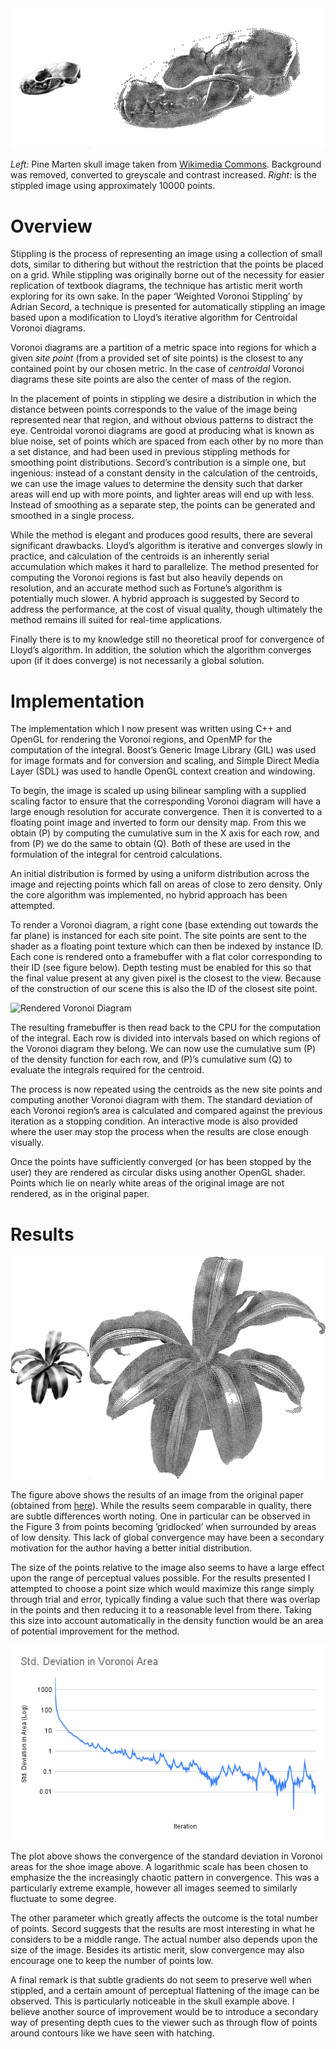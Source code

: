 <img alt="Pine Marten Skull Pre and Post Stippling" src="figures/skull.webp?raw=true" />

*Left:* Pine Marten skull image taken from [Wikimedia Commons](https://commons.wikimedia.org/wiki/File:Martes_foina_MHNT_ZOO_2010.9.2._Crane.jpg). Background was removed, converted to greyscale and contrast increased. 
*Right:* is the stippled image using approximately 10000 points.

# Overview

Stippling is the process of representing an image using a collection of
small dots, similar to dithering but without the restriction that the
points be placed on a grid. While stippling was originally borne out of
the necessity for easier replication of textbook diagrams, the technique
has artistic merit worth exploring for its own sake. In the paper
‘Weighted Voronoi Stippling’ by Adrian Secord, a technique is
presented for automatically stippling an image based upon a modification
to Lloyd’s iterative algorithm for Centroidal Voronoi diagrams.

Voronoi diagrams are a partition of a metric space into regions for
which a given *site point* (from a provided set of site points) is the
closest to any contained point by our chosen metric. In the case of
*centroidal* Voronoi diagrams these site points are also the center of
mass of the region.

In the placement of points in stippling we desire a distribution in
which the distance between points corresponds to the value of the image
being represented near that region, and without obvious patterns to
distract the eye. Centroidal voronoi diagrams are good at producing what
is known as blue noise, set of points which are spaced from each other
by no more than a set distance, and had been used in previous stippling
methods for smoothing point distributions. Secord’s contribution is a
simple one, but ingenious: instead of a constant density in the
calculation of the centroids, we can use the image values to determine
the density such that darker areas will end up with more points, and
lighter areas will end up with less. Instead of smoothing as a separate
step, the points can be generated and smoothed in a single process.

While the method is elegant and produces good results, there are several
significant drawbacks. Lloyd’s algorithm is iterative and converges
slowly in practice, and calculation of the centroids is an inherently
serial accumulation which makes it hard to parallelize. The method
presented for computing the Voronoi regions is fast but also heavily
depends on resolution, and an accurate method such as Fortune’s
algorithm is potentially much slower. A hybrid approach is suggested by
Secord to address the performance, at the cost of visual quality, though
ultimately the method remains ill suited for real-time applications.

Finally there is to my knowledge still no theoretical proof for
convergence of Lloyd’s algorithm. In addition, the solution which the
algorithm converges upon (if it does converge) is not necessarily a
global solution.

# Implementation

The implementation which I now present was written using C++ and OpenGL
for rendering the Voronoi regions, and OpenMP for the computation of the
integral. Boost’s Generic Image Library (GIL) was used for image formats
and for conversion and scaling, and Simple Direct Media Layer (SDL) was
used to handle OpenGL context creation and windowing.

To begin, the image is scaled up using bilinear sampling with a supplied
scaling factor to ensure that the corresponding Voronoi diagram will
have a large enough resolution for accurate convergence. Then it is
converted to a floating point image and inverted to form our density
map. From this we obtain \(P\) by computing the cumulative sum in the X
axis for each row, and from \(P\) we do the same to obtain \(Q\). Both
of these are used in the formulation of the integral for centroid
calculations.

An initial distribution is formed by using a uniform distribution across
the image and rejecting points which fall on areas of close to zero
density. Only the core algorithm was implemented, no hybrid approach has
been attempted.

To render a Voronoi diagram, a right cone (base extending out towards
the far plane) is instanced for each site point. The site points are
sent to the shader as a floating point texture which can then be indexed
by instance ID. Each cone is rendered onto a framebuffer with a flat
color corresponding to their ID (see figure below). Depth testing must be
enabled for this so that the final value present at any given pixel is
the closest to the view. Because of the construction of our scene this
is also the ID of the closest site point.

<img alt="Rendered Voronoi Diagram" src="figures/voronoi.webp?raw=true" />

The resulting framebuffer is then read back to the CPU for the
computation of the integral. Each row is divided into intervals based on
which regions of the Voronoi diagram they belong. We can now use the
cumulative sum \(P\) of the density function for each row, and \(P\)’s
cumulative sum \(Q\) to evaluate the integrals required for the
centroid.

The process is now repeated using the centroids as the new site points
and computing another Voronoi diagram with them. The standard deviation
of each Voronoi region’s area is calculated and compared against the
previous iteration as a stopping condition. An interactive mode is also
provided where the user may stop the process when the results are close
enough visually.

Once the points have sufficiently converged (or has been stopped by the
user) they are rendered as circular disks using another OpenGL shader.
Points which lie on nearly white areas of the original image are not
rendered, as in the original paper.

# Results

<img alt="Plant Pre and Post Stippling" src="figures/plant.webp?raw=true" />

The figure above shows the results of an image from the original
paper (obtained from [here](http://dahtah.github.io/imager/stippling.html)).
While the results seem comparable in quality, there are subtle
differences worth noting. One in particular can be observed in the
Figure 3 from points becoming ’gridlocked’ when surrounded by areas of
low density. This lack of global convergence may have been a secondary
motivation for the author having a better initial distribution.  

The size of the points relative to the image also seems to have a large
effect upon the range of perceptual values possible. For the results
presented I attempted to choose a point size which would maximize this
range simply through trial and error, typically finding a value such
that there was overlap in the points and then reducing it to a
reasonable level from there. Taking this size into account automatically
in the density function would be an area of potential improvement for
the method.

<img alt="Plot of Standard Deviation in Voronoi Areas" src="figures/stdev.png?raw=true" />

The plot above shows the convergence of the standard deviation in Voronoi
areas for the shoe image above. A logarithmic scale has been chosen to
emphasize the the increasingly chaotic pattern in convergence. This was a
particularly extreme example, however all images seemed to similarly
fluctuate to some degree.

The other parameter which greatly affects the outcome is the total
number of points. Secord suggests that the results are most interesting
in what he considers to be a middle range. The actual number also depends
upon the size of the image. Besides its artistic merit, slow convergence
may also encourage one to keep the number of points low.

A final remark is that subtle gradients do not seem to preserve well
when stippled, and a certain amount of perceptual flattening of the
image can be observed. This is particularly noticeable in the skull
example above. I believe another source of improvement would be to
introduce a secondary way of presenting depth cues to the viewer such as
through flow of points around contours like we have seen with hatching.
